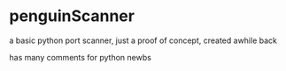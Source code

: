 # penguinScanner
a basic python port scanner, just a proof of concept, created awhile back

has many comments for python newbs
